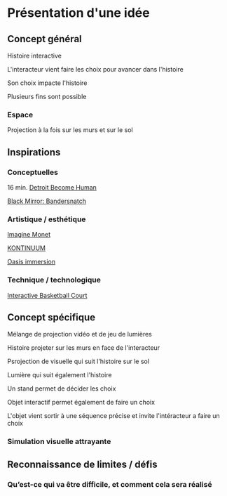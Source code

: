 # Présentation d'une idée

## Concept général 
Histoire interactive

L'interacteur vient faire les choix pour avancer dans l'histoire

Son choix impacte l'histoire

Plusieurs fins sont possible

### Espace  
Projection à la fois sur les murs et sur le sol

## Inspirations 
### Conceptuelles 
16 min. [Detroit Become Human](https://www.youtube.com/watch?v=t3cLDDwLeJA)

[Black Mirror: Bandersnatch](https://www.youtube.com/watch?v=VNw9DAwp2Kk)

### Artistique / esthétique  
[Imagine Monet](https://artipelag.se/en/at-artipelag/imagine-monet-the-immersive-exhibition/)

[KONTINUUM](https://www.youtube.com/watch?v=J0eAyYpBJnw&t=89s)

[Oasis immersion](https://www.youtube.com/watch?v=FmGiMxb89Jg)


### Technique / technologique  
[Interactive Basketball Court](https://www.youtube.com/watch?v=LPBqB9O0gPo)

## Concept spécifique  

Mélange de projection vidéo et de jeu de lumières

Histoire projeter sur les murs en face de l'interacteur

Psrojection de visuelle qui suit l'histoire sur le sol

Lumière qui suit également l'histoire

Un stand permet de décider les choix

Objet interactif permet également de faire un choix

L'objet vient sortir à une séquence précise et invite l'intéracteur a faire un choix


### Simulation visuelle attrayante  

## Reconnaissance de limites / défis 

### Qu’est-ce qui va être difficile, et comment cela sera réalisé 









